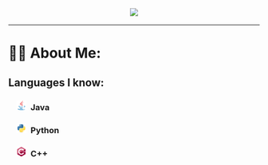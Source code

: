 <div align="center">
  <img src="./assets/BannerRounded100px.png"/>
</div>

---

# :man_technologist: About Me: 
## Languages I know: <br>
###   <img src="./assets/java-icon.svg" width="20" height="20"> Java<br>
###   <img src="./assets/python-icon.svg" width="20" height="20"> Python<br>
###   <img src="./assets/cplusplus-icon.svg" width="20" height="20"> C++<br>

<!--
**Creeper76/creeper76** is a ✨ _special_ ✨ repository because its `README.md` (this file) appears on your GitHub profile.

Here are some ideas to get you started:

- 🔭 I’m currently working on ...
- 🌱 I’m currently learning ...
- 👯 I’m looking to collaborate on ...
- 🤔 I’m looking for help with ...
- 💬 Ask me about ...
- 📫 How to reach me: ...
- 😄 Pronouns: ...
- ⚡ Fun fact: ...
-->
